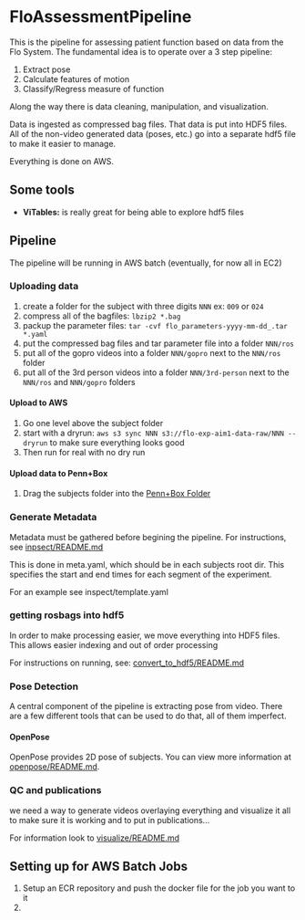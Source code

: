 # FloAssessmentPipeline

This is the pipeline for assessing patient function based on data from the Flo System.
The fundamental idea is to operate over a 3 step pipeline:

1.  Extract pose
2.  Calculate features of motion
3.  Classify/Regress measure of function

Along the way there is data cleaning, manipulation, and visualization.

Data is ingested as compressed bag files. That data is put into HDF5 files.
All of the non-video generated data (poses, etc.) go into a separate hdf5 file
to make it easier to manage.

Everything is done on AWS.

## Some tools

*   **ViTables:** is really great for being able to explore hdf5 files

## Pipeline

The pipeline will be running in AWS batch (eventually, for now all in EC2)

### Uploading data

1.  create a folder for the subject with three digits `NNN` ex: `009` or `024`
2.  compress all of the bagfiles: `lbzip2 *.bag`
3.  packup the parameter files: `tar -cvf flo_parameters-yyyy-mm-dd_.tar *.yaml`
4.  put the compressed bag files and tar parameter file into a folder `NNN/ros`
5.  put all of the gopro videos into a folder `NNN/gopro` next to the `NNN/ros` folder
6.  put all of the 3rd person videos into a folder `NNN/3rd-person` next to the `NNN/ros` and `NNN/gopro` folders

#### Upload to AWS

1.  Go one level above the subject folder
2.  start with a dryrun: `aws s3 sync NNN s3://flo-exp-aim1-data-raw/NNN --dryrun` to make sure everything looks good
3.  Then run for real with no dry run

#### Upload data to Penn+Box

1.  Drag the subjects folder into the [Penn+Box Folder](https://upenn.app.box.com/folder/126576235920)

### Generate Metadata

Metadata must be gathered before begining the pipeline. For instructions,
see [inpsect/README.md](inpsect/README.md)

This is done in meta.yaml, which should be in each subjects root dir.
This specifies the start and end times for each segment of the experiment.

For an example see inspect/template.yaml

### getting rosbags into hdf5

In order to make processing easier, we move everything into HDF5 files.
This allows easier indexing and out of order processing

For instructions on running, see: [convert_to_hdf5/README.md](convert_to_hdf5/README.md)

### Pose Detection

A central component of the pipeline is extracting pose from video.
There are a few different tools that can be used to do that, all of them
imperfect.

#### OpenPose

OpenPose provides 2D pose of subjects. You can view more information at [openpose/README.md](openpose/README.md).

### QC and publications

we need a way to generate videos overlaying everything and visualize it all to make sure it is working and to put in publications...

For information look to [visualize/README.md](visualize/README.md)

## Setting up for AWS Batch Jobs

1.  Setup an ECR repository and push the docker file for the job you want to it
2.
